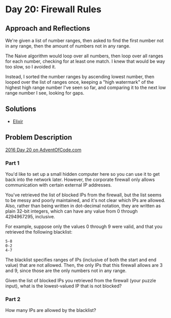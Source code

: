 # Day 20: Firewall Rules

## Approach and Reflections

We're given a list of number ranges, then asked to find the first number not
in any range, then the amount of numbers not in any range.

The Naive algorithm would loop over all numbers, then loop over all ranges for
each number, checking for at least one match. I knew that would be way too
slow, so I avoided it.

Instead, I sorted the number ranges by ascending lowest number, then looped
over the list of ranges once, keeping a "high watermark" of the highest high
range number I've seen so far, and comparing it to the next low range number
I see, looking for gaps.

## Solutions

- [Elixir](../elixir2016/lib/day20.ex)

## Problem Description

[2016 Day 20 on AdventOfCode.com](https://adventofcode.com/2016/day/20)

### Part 1

You'd like to set up a small hidden computer here so you can use it to get back
into the network later. However, the corporate firewall only allows
communication with certain external IP addresses.

You've retrieved the list of blocked IPs from the firewall, but the list seems
to be messy and poorly maintained, and it's not clear which IPs are allowed.
Also, rather than being written in dot-decimal notation, they are written as
plain 32-bit integers, which can have any value from 0 through 4294967295,
inclusive.

For example, suppose only the values 0 through 9 were valid, and that you
retrieved the following blacklist:

```
5-8
0-2
4-7
```

The blacklist specifies ranges of IPs (inclusive of both the start and end
value) that are not allowed. Then, the only IPs that this firewall allows are 3
and 9, since those are the only numbers not in any range.

Given the list of blocked IPs you retrieved from the firewall (your puzzle
input), what is the lowest-valued IP that is not blocked?

### Part 2

How many IPs are allowed by the blacklist?
